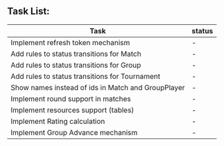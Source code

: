 Task List:
----

| Task | status |
|------|--------|
| Implement refresh token mechanism| - |
| Add rules to status transitions for Match | - |
| Add rules to status transitions for Group | - |
| Add rules to status transitions for Tournament | - |
| Show names instead of ids in Match and GroupPlayer| -|
| Implement round support in matches | - |
| Implement resources support (tables) | - |
| Implement Rating calculation | - |
| Implement Group Advance mechanism | - |

